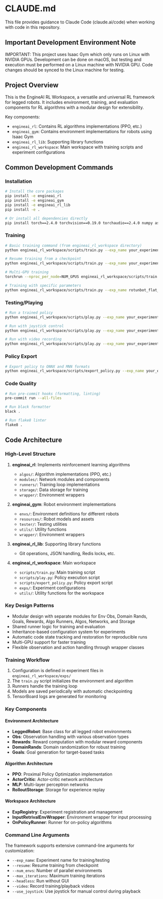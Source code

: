 # CLAUDE.md

This file provides guidance to Claude Code (claude.ai/code) when working with code in this repository.

## Important Development Environment Note

IMPORTANT: This project uses Isaac Gym which only runs on Linux with NVIDIA GPUs. Development can be done on macOS, but testing and execution must be performed on a Linux machine with NVIDIA GPU. Code changes should be synced to the Linux machine for testing.

## Project Overview

This is the EngineAI RL Workspace, a versatile and universal RL framework for legged robots. It includes environment, training, and evaluation components for RL algorithms with a modular design for extensibility.

Key components:
- `engineai_rl`: Contains RL algorithms implementations (PPO, etc.)
- `engineai_gym`: Contains environment implementations for robots using Isaac Gym
- `engineai_rl_lib`: Supporting library functions
- `engineai_rl_workspace`: Main workspace with training scripts and experiment configurations

## Common Development Commands

### Installation
```bash
# Install the core packages
pip install -e engineai_rl
pip install -e engineai_gym
pip install -e engineai_rl_lib
pip install -e .

# Or install all dependencies directly
pip install torch==2.4.0 torchvision==0.19.0 torchaudio==2.4.0 numpy astor matplotlib pygame MNN onnx redis pre-commit tensorboard wandb isaacgym moviepy
```

### Training
```bash
# Basic training command (from engineai_rl_workspace directory)
python engineai_rl_workspace/scripts/train.py --exp_name your_experiment_name

# Resume training from a checkpoint
python engineai_rl_workspace/scripts/train.py --exp_name your_experiment_name --resume

# Multi-GPU training
torchrun --nproc_per_node=NUM_GPUS engineai_rl_workspace/scripts/train.py --exp_name your_experiment_name

# Training with specific parameters
python engineai_rl_workspace/scripts/train.py --exp_name rotunbot_flat_ppo --sub_exp_name test_run --num_envs 4096 --max_iterations 1500
```

### Testing/Playing
```bash
# Run a trained policy
python engineai_rl_workspace/scripts/play.py --exp_name your_experiment_name --resume

# Run with joystick control
python engineai_rl_workspace/scripts/play.py --exp_name your_experiment_name --resume --use_joystick

# Run with video recording
python engineai_rl_workspace/scripts/play.py --exp_name your_experiment_name --resume --video --record_length 500
```

### Policy Export
```bash
# Export policy to ONNX and MNN formats
python engineai_rl_workspace/scripts/export_policy.py --exp_name your_experiment_name --resume
```

### Code Quality
```bash
# Run pre-commit hooks (formatting, linting)
pre-commit run --all-files

# Run black formatter
black .

# Run flake8 linter
flake8 .
```

## Code Architecture

### High-Level Structure
1. **engineai_rl**: Implements reinforcement learning algorithms
   - `algos/`: Algorithm implementations (PPO, etc.)
   - `modules/`: Network modules and components
   - `runners/`: Training loop implementations
   - `storage/`: Data storage for training
   - `wrapper/`: Environment wrappers

2. **engineai_gym**: Robot environment implementations
   - `envs/`: Environment definitions for different robots
   - `resources/`: Robot models and assets
   - `tester/`: Testing utilities
   - `utils/`: Utility functions
   - `wrapper/`: Environment wrappers

3. **engineai_rl_lib**: Supporting library functions
   - Git operations, JSON handling, Redis locks, etc.

4. **engineai_rl_workspace**: Main workspace
   - `scripts/train.py`: Main training script
   - `scripts/play.py`: Policy execution script
   - `scripts/export_policy.py`: Policy export script
   - `exps/`: Experiment configurations
   - `utils/`: Utility functions for the workspace

### Key Design Patterns
- Modular design with separate modules for Env Obs, Domain Rands, Goals, Rewards, Algo Runners, Algos, Networks, and Storage
- Shared runner logic for training and evaluation
- Inheritance-based configuration system for experiments
- Automatic code state tracking and restoration for reproducible runs
- Multi-GPU support for faster training
- Flexible observation and action handling through wrapper classes

### Training Workflow
1. Configuration is defined in experiment files in `engineai_rl_workspace/exps/`
2. The `train.py` script initializes the environment and algorithm
3. Runners handle the training loop
4. Models are saved periodically with automatic checkpointing
5. TensorBoard logs are generated for monitoring

### Key Components

#### Environment Architecture
- **LeggedRobot**: Base class for all legged robot environments
- **Obs**: Observation handling with various observation types
- **Rewards**: Reward computation with modular reward components
- **DomainRands**: Domain randomization for robust training
- **Goals**: Goal generation for target-based tasks

#### Algorithm Architecture
- **PPO**: Proximal Policy Optimization implementation
- **ActorCritic**: Actor-critic network architecture
- **MLP**: Multi-layer perceptron networks
- **RolloutStorage**: Storage for experience replay

#### Workspace Architecture
- **ExpRegistry**: Experiment registration and management
- **InputRetrivalEnvWrapper**: Environment wrapper for input processing
- **OnPolicyRunner**: Runner for on-policy algorithms

### Command Line Arguments
The framework supports extensive command-line arguments for customization:
- `--exp_name`: Experiment name for training/testing
- `--resume`: Resume training from checkpoint
- `--num_envs`: Number of parallel environments
- `--max_iterations`: Maximum training iterations
- `--headless`: Run without GUI
- `--video`: Record training/playback videos
- `--use_joystick`: Use joystick for manual control during playback